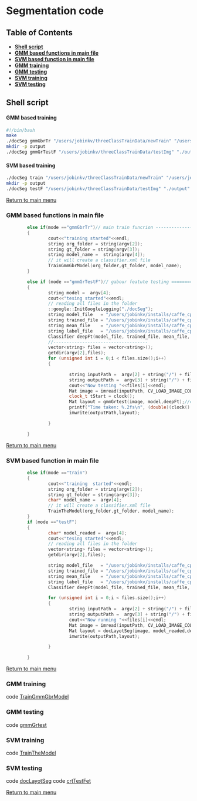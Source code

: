 # Segmentation code

## Table of Contents
* **[Shell script](#shell-script)** 
* **[GMM based functions in main file](#gmm-based-functions-in-main-file)**
* **[SVM based function in main file](#svm-based-function-in-main-file)**
* **[GMM training](#gmm-training)**
* **[GMM testing](#gmm-testing)**
* **[SVM training](#svm-training)**
* **[SVM testing](#svm-testing)**


## Shell script
#### GMM based training
``` bash
#!/bin/bash
make
./docSeg gmmGbrTr "/users/jobinkv/threeClassTrainData/newTrain" "/users/jobinkv/threeClassTrainData/newtrGt" tdeepfet.xml
mkdir -p output
./docSeg gmmGrTestF "/users/jobinkv/threeClassTrainData/testImg" "./output" tdeepfet.xml
```
#### SVM based training
``` bash
./docSeg train "/users/jobinkv/threeClassTrainData/newTrain" "/users/jobinkv/threeClassTrainData/newtrGt" tdeepfet.xml
mkdir -p output
./docSeg testF "/users/jobinkv/threeClassTrainData/testImg" "./output" tdeepfet.xml

```
[Return to main menu](#table-of-contents)

### GMM based functions in main file 

``` c++
        else if(mode =="gmmGbrTr")// main train funcrion ------------------------------================================
        {
                cout<<"training started"<<endl;
                string org_folder = string(argv[2]);
                string gt_folder = string(argv[3]);
                string model_name =  string(argv[4]);
                // it will create a classifier.xml file
                TrainGmmGbrModel(org_folder,gt_folder, model_name);
        }

        else if (mode =="gmmGrTestF")// gabour featute testing ==================================================
        {
                string model =  argv[4];
                cout<<"tesing started"<<endl;
                // reading all files in the folder
                ::google::InitGoogleLogging("./docSeg");
                string model_file   = "/users/jobinkv/installs/caffe_cpp/googleNet/deploy.prototxt";
                string trained_file = "/users/jobinkv/installs/caffe_cpp/googleNet/bvlc_reference_caffenet.caffemodel";
                string mean_file    = "/users/jobinkv/installs/caffe_cpp/googleNet/imagenet_mean.binaryproto";
                string label_file   = "/users/jobinkv/installs/caffe_cpp/googleNet/synset_words.txt";
                Classifier deepFt(model_file, trained_file, mean_file, label_file);
                //------------------------------------
                vector<string> files = vector<string>();
                getdir(argv[2],files);
                for (unsigned int i = 0;i < files.size();i++)
                {

                        string inputPath =  argv[2] + string("/") + files[i] ;
                        string outputPath =  argv[3] + string("/") + files[i] ;
                        cout<<"Now testing "<<files[i]<<endl;
                        Mat image = imread(inputPath, CV_LOAD_IMAGE_COLOR);
                        clock_t tStart = clock();
                        Mat layout = gmmGrtest(image, model,deepFt);//char *model_readed
                        printf("Time taken: %.2fs\n", (double)(clock() - tStart)/CLOCKS_PER_SEC);
                        imwrite(outputPath,layout);

                }

        }
```
[Return to main menu](#table-of-contents)

### SVM based function in main file 
``` c++
        else if(mode =="train")
        {
                cout<<"training  started"<<endl;
                string org_folder = string(argv[2]);
                string gt_folder = string(argv[3]);
                char* model_name =  argv[4];
                // it will create a classifier.xml file
                TrainTheModel(org_folder,gt_folder, model_name);
        }
        if (mode =="testF")
        {
                char* model_readed =  argv[4];
                cout<<"tesing started"<<endl;
                // reading all files in the folder
                vector<string> files = vector<string>();
                getdir(argv[2],files);

                string model_file   = "/users/jobinkv/installs/caffe_cpp/googleNet/deploy.prototxt";
                string trained_file = "/users/jobinkv/installs/caffe_cpp/googleNet/bvlc_reference_caffenet.caffemodel";
                string mean_file    = "/users/jobinkv/installs/caffe_cpp/googleNet/imagenet_mean.binaryproto";
                string label_file   = "/users/jobinkv/installs/caffe_cpp/googleNet/synset_words.txt";
                Classifier deepFt(model_file, trained_file, mean_file, label_file);

                for (unsigned int i = 0;i < files.size();i++)
                {
                        string inputPath =  argv[2] + string("/") + files[i] ;
                        string outputPath =  argv[3] + string("/") + files[i] ;
                        cout<<"Now running "<<files[i]<<endl;
                        Mat image = imread(inputPath, CV_LOAD_IMAGE_COLOR);
                        Mat layout = docLayotSeg(image, model_readed,deepFt);//char *model_readed
                        imwrite(outputPath,layout);

                }

        }


```
[Return to main menu](#table-of-contents)
### GMM training 
code [TrainGmmGbrModel](functionMain.cpp#L2129-L2198)

### GMM testing
code [gmmGrtest](functionMain.cpp#L2320-L2421)

### SVM training
code [TrainTheModel](functionMain.cpp#L1296-L1433)


### SVM testing
code [docLayotSeg](functionMain.cpp#L1525-L1546)
code [crtTestFet](functionMain.cpp#L1436-L1522)

[Return to main menu](#table-of-contents)
